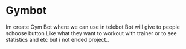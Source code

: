# Gymbot
Im create Gym Bot where we can use in telebot
Bot will give to people schoose button
Like what they want to workout with trainer or to see statistics and etc
but i not ended project..

